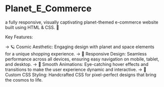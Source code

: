 # Planet_E_Commerce
a fully responsive, visually captivating planet-themed e-commerce website built using HTML & CSS. 🌟

 Key Features:

-> 🪐 Cosmic Aesthetic: Engaging design with planet and space elements for a unique shopping experience.
-> 📱 Responsive Design: Seamless performance across all devices, ensuring easy navigation on mobile, tablet, and desktop.
-> 🔄 Smooth Animations: Eye-catching hover effects and transitions to make the user experience dynamic and interactive.
-> 🎨 Custom CSS Styling: Handcrafted CSS for pixel-perfect designs that bring the cosmos to life.
